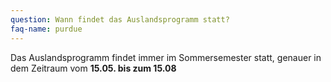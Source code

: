 ```yaml
---
question: Wann findet das Auslandsprogramm statt?
faq-name: purdue
---
```


Das Auslandsprogramm findet immer im Sommersemester statt, genauer in dem Zeitraum vom **15.05. bis zum 15.08**
